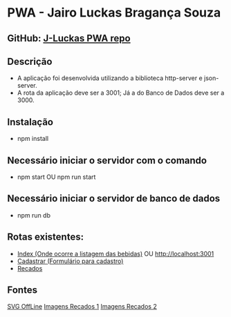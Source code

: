 # PWA - Jairo Luckas Bragança Souza
## GitHub: [J-Luckas PWA repo](https://github.com/J-Luckas/pwa-cervejaria/tree/usando-http-server)

## Descrição

* A aplicação foi desenvolvida utilizando a biblioteca http-server e json-server. 
* A rota da aplicação deve ser a 3001; Já a do Banco de Dados deve ser a 3000.

## Instalação

* npm install

## Necessário iniciar o servidor com o comando

* npm start OU npm run start

## Necessário iniciar o servidor de banco de dados

* npm run db

## Rotas existentes:
  - [Index (Onde ocorre a listagem das bebidas)](http://localhost:3001/#/) OU [http://localhost:3001](http://localhost:3001)
  - [Cadastrar (Formulário para cadastro)](http://localhost:3001/#/cadastrar)
  - [Recados](http://localhost:3001/#/recados)

## Fontes

[SVG OffLine](https://www.w3schools.com/graphics/tryit.asp?filename=trysvg_myfirst)
[Imagens Recados 1](https://grupospimovel.s3.amazonaws.com/Imagens/Noticias/Sistema/abc/Cervejaria_artesanal_grande_abc.jpg)
[Imagens Recados 2](https://casacamolese.com.br/wp-content/uploads/2019/09/20180216_Camolese_0003_Alta_CredTomasRangel.jpg)
